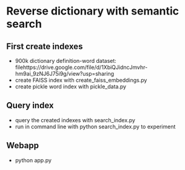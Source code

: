 # Reverse dictionary with semantic search

## First create indexes
- 900k dictionary definition-word dataset: filehttps://drive.google.com/file/d/1XbiQJidncJmvhr-hm9ai_9zNJ6J75i9g/view?usp=sharing
- create FAISS index with create_faiss_embeddings.py
- create pickle word index with pickle_data.py
  
## Query index
- query the created indexes with search_index.py
- run in command line with python search_index.py to experiment

## Webapp
- python app.py 
